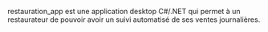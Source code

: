 restauration_app est une application desktop C#/.NET qui permet à un restaurateur de pouvoir avoir un suivi automatisé de ses ventes journalières.
